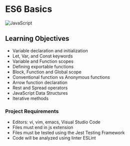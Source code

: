 # ES6 Basics
![JavaScript](https://img.shields.io/badge/javascript-%23323330.svg?style=for-the-badge&logo=javascript&logoColor=%23F7DF1E)

## Learning Objectives
* Variable declaration and initialization
* Let, Var, and Const keywords
* Variable and Function scopes
* Defining exportable functions
* Block, Function and Global scope
* Conventional function vs Anonymous functions
* Arrow function declaration
* Rest and Spread operators
* JavaScript Data Structures
* Iterative methods


### Project Requirements
* Editors: vi, vim, emacs, Visual Studio Code
* Files must end in js extension
* Files must be tested using the Jest Testing Framework
* Code will be analyzed using linter ESLint
